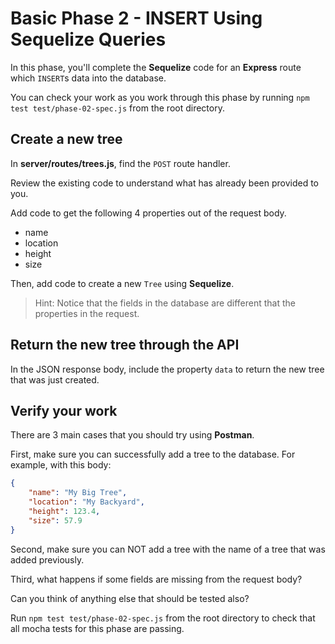 # Basic Phase 2 - INSERT Using Sequelize Queries

In this phase, you'll complete the **Sequelize** code for an **Express** route
which `INSERT`s data into the database.

You can check your work as you work through this phase by running `npm test test/phase-02-spec.js` from the root directory.

## Create a new tree

In __server/routes/trees.js__, find the `POST` route handler.

Review the existing code to understand what has already been provided to you.

Add code to get the following 4 properties out of the request body.

* name
* location
* height
* size

Then, add code to create a new `Tree` using **Sequelize**.

> Hint: Notice that the fields in the database are different that the properties
> in the request.

## Return the new tree through the API

In the JSON response body, include the property `data` to return the new tree
that was just created.

## Verify your work

There are 3 main cases that you should try using **Postman**.

First, make sure you can successfully add a tree to the database. For example,
with this body:

```json
{
    "name": "My Big Tree",
    "location": "My Backyard",
    "height": 123.4,
    "size": 57.9
}
```

Second, make sure you can NOT add a tree with the name of a tree that was
added previously.

Third, what happens if some fields are missing from the request body?

Can you think of anything else that should be tested also?

Run  `npm test test/phase-02-spec.js` from the root directory to check that all mocha
tests for this phase are passing.